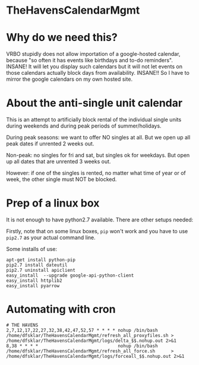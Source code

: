 # TheHavensCalendarMgmt

# Why do we need this?

VRBO stupidly does not allow importation of a google-hosted calendar, because "so often it has events like birthdays and to-do reminders".  INSANE!  It will let you display such calendars but it will not let events on those calendars actually block days from availability.  INSANE!!  So I have to mirror the google calendars on my own hosted site.


# About the anti-single unit calendar

This is an attempt to artificially block rental of the individual single units during weekends and during peak periods of summer/holidays.

During peak seasons: we want to offer NO singles at all. But we open up all peak dates if unrented 2 weeks out.

Non-peak: no singles for fri and sat, but singles ok for weekdays. But open up all dates that are unrented 3 weeks out.

However: if one of the singles is rented, no matter what time of year or of week, the other single must NOT be blocked.



# Prep of a linux box

It is not enough to have python2.7 available.  There are other setups needed:

Firstly, note that on some linux boxes, `pip` won't work and you have to use `pip2.7` as your actual command line.

Some installs of use:
```
apt-get install python-pip
pip2.7 install dateutil
pip2.7 uninstall apiclient
easy_install  --upgrade google-api-python-client
easy_install httplib2
easy_install pyarrow
```



# Automating with cron
```
# THE HAVENS
2,7,12,17,22,27,32,38,42,47,52,57 * * * * nohup /bin/bash /home/dfsklar/TheHavensCalendarMgmt/refresh_all_proxyfiles.sh > /home/dfsklar/TheHavensCalendarMgmt/logs/delta_$$.nohup.out 2>&1
8,38 * * * *                              nohup /bin/bash /home/dfsklar/TheHavensCalendarMgmt/refresh_all_force.sh      > /home/dfsklar/TheHavensCalendarMgmt/logs/forceall_$$.nohup.out 2>&1
```
